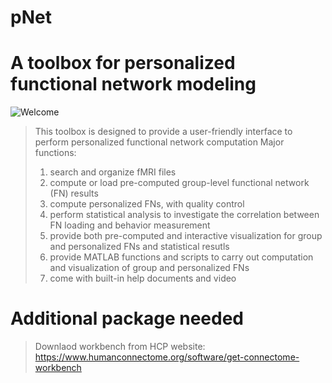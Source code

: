 # pNet
# A toolbox for personalized functional network modeling

![Welcome](https://user-images.githubusercontent.com/20191790/222938004-af056d30-1ddd-4e35-86ed-bcb0c31b7094.jpg)

> This toolbox is designed to provide a user-friendly interface to perform personalized functional network computation
> Major functions:
> 1. search and organize fMRI files
> 2. compute or load pre-computed group-level functional network (FN) results
> 3. compute personalized FNs, with quality control
> 4. perform statistical analysis to investigate the correlation between FN loading and behavior measurement
> 5. provide both pre-computed and interactive visualization for group and personalized FNs and statistical resutls
> 6. provide MATLAB functions and scripts to carry out computation and visualization of group and personalized FNs
> 7. come with built-in help documents and video

# Additional package needed
> Downlaod workbench from HCP website: https://www.humanconnectome.org/software/get-connectome-workbench
 
